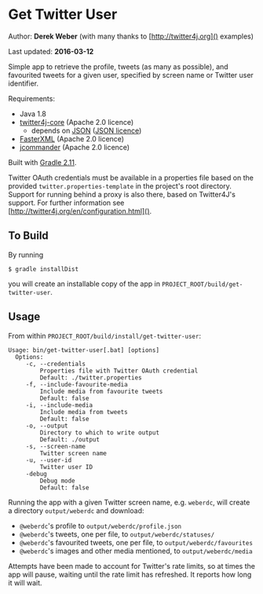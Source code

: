 # Get Twitter User

Author: **Derek Weber** (with many thanks to [http://twitter4j.org]() examples)

Last updated: **2016-03-12**

Simple app to retrieve the profile, tweets (as many as possible), and favourited
tweets for a given user, specified by screen name or Twitter user identifier.

Requirements:
 + Java 1.8
 + [twitter4j-core](http://twitter4j.org) (Apache 2.0 licence)
   + depends on [JSON](http://json.org) ([JSON licence](http://www.json.org/license.html))
 + [FasterXML](http://wiki.fasterxml.com/JacksonHome) (Apache 2.0 licence)
 + [jcommander](http://jcommander.org) (Apache 2.0 licence)

Built with [Gradle 2.11](http://gradle.org).

Twitter OAuth credentials must be available in a properties file based on the
provided `twitter.properties-template` in the project's root directory. Support
for running behind a proxy is also there, based on Twitter4J's support. For
further information see [http://twitter4j.org/en/configuration.html]().

## To Build

By running

`$ gradle installDist`

you will create an installable copy of the app in `PROJECT_ROOT/build/get-twitter-user`.

## Usage
From within `PROJECT_ROOT/build/install/get-twitter-user`:
```
Usage: bin/get-twitter-user[.bat] [options]
  Options:
     -c, --credentials
         Properties file with Twitter OAuth credential
         Default: ./twitter.properties
     -f, --include-favourite-media
         Include media from favourite tweets
         Default: false
     -i, --include-media
         Include media from tweets
         Default: false
     -o, --output
         Directory to which to write output
         Default: ./output
     -s, --screen-name
         Twitter screen name
     -u, --user-id
         Twitter user ID
     -debug
         Debug mode
         Default: false
```

Running the app with a given Twitter screen name, e.g. `weberdc`, will create
a directory `output/weberdc` and download:

 + `@weberdc`'s profile to `output/weberdc/profile.json`
 + `@weberdc`'s tweets, one per file, to `output/weberdc/statuses/`
 + `@weberdc`'s favourited tweets, one per file, to `output/weberdc/favourites`
 + `@weberdc`'s images and other media mentioned, to `output/weberdc/media`

Attempts have been made to account for Twitter's rate limits, so at times the
app will pause, waiting until the rate limit has refreshed. It reports how long
it will wait.